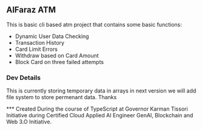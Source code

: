 ## AlFaraz ATM
This is basic cli based atm project that contains some basic functions:
<ul>
    <li>Dynamic User Data Checking</li>
    <li>Transaction History</li>
    <li>Card Limit Errors</li>
    <li>Withdraw based on Card Amount</li>
    <li>Block Card on three failed attempts</li>
</ul>

### Dev Details
This is currently storing temporary data in arrays in next version we will add file system to store permenant data.
Thanks

*** Created During the course of TypeScript at Governor Karman Tissori Initiative during Certified Cloud Applied AI Engineer GenAI, Blockchain and Web 3.O Initiative.